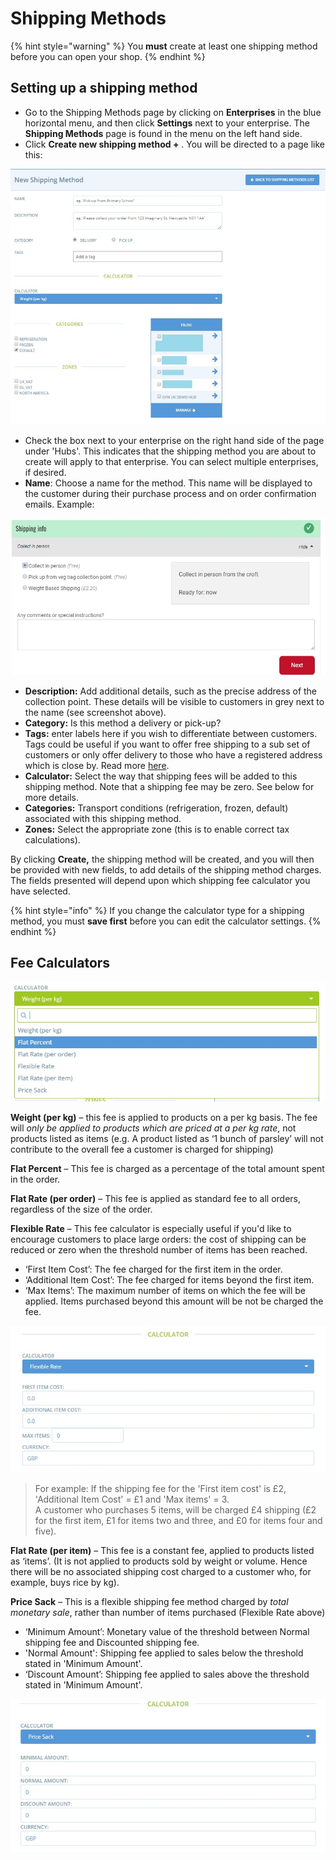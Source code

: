 # Shipping Methods

{% hint style="warning" %}
 You **must** create at least one shipping method before you can open your shop.
{% endhint %}

## Setting up a shipping method

* Go to the Shipping Methods page by clicking on **Enterprises** in the blue horizontal menu, and then click **Settings** next to your enterprise. The **Shipping Methods** page is found in the menu on the left hand side.
* Click **Create new shipping method +** . You will be directed to a page like this:

![](../../.gitbook/assets/newshipping.jpg)

* Check the box next to your enterprise on the right hand side of the page under 'Hubs'. This indicates that the shipping method you are about to create will apply to that enterprise.  You can select multiple enterprises, if desired.
* **Name**: Choose a name for the method. This name will be displayed to the customer during their purchase process and on order confirmation emails. Example:

![](../../.gitbook/assets/shippinginfo.jpg)

* **Description:** Add additional details, such as the precise address of the collection point. These details will be visible to customers in grey next to the name \(see screenshot above\).
* **Category:** Is this method a delivery or pick-up?
* **Tags:** enter labels here if you wish to differentiate between customers. Tags could be useful if you want to offer free shipping to a sub set of customers or only offer delivery to those who have a registered address which is close by.  Read more [here](customer-management-and-conditional-displays-prices/).
* **Calculator:** Select the way that shipping fees will be added to this shipping method.  Note that a shipping fee may be zero. See below for more details.
* **Categories:** Transport conditions \(refrigeration, frozen, default\) associated with this shipping method.
* **Zones:** Select the appropriate zone \(this is to enable correct tax calculations\).

By clicking **Create,** the shipping method will be created, and you will then be provided with new fields, to add details of the shipping method charges. The fields presented will depend upon which shipping fee calculator you have selected. 

{% hint style="info" %}
If you change the calculator type for a shipping method, you must **save first** before you can edit the calculator settings.
{% endhint %}

## Fee Calculators

![](../../.gitbook/assets/shippingcalc.jpg)

**Weight \(per kg\)** – this fee is applied to products on a per kg basis. The fee will _only be applied to products which are priced at a per kg rate_, not products listed as items \(e.g. A product listed as ‘1 bunch of parsley’ will not contribute to the overall fee a customer is charged for shipping\)

**Flat Percent** – This fee is charged as a percentage of the total amount spent in the order.

**Flat Rate \(per order\)** – This fee is applied as standard fee to all orders, regardless of the size of the order.

**Flexible Rate** – This fee calculator is especially useful if you'd like to encourage customers to place large orders: the cost of shipping can be reduced or zero when the threshold number of items has been reached. 

* ‘First Item Cost’: The fee charged for the first item in the order.
* ‘Additional Item Cost’: The fee charged for items beyond the first item.
* ‘Max Items’: The maximum number of items on which the fee will be applied. Items purchased beyond this amount will be not be charged the fee.

![](../../.gitbook/assets/shippingfeeflex.jpg)

> For example: If the shipping fee for the 'First item cost' is £2, 'Additional Item Cost' = £1 and 'Max items' = 3.   
> A customer who purchases 5 items, will be charged £4 shipping \(£2 for the first item, £1 for items two and three, and £0 for items four and five\).

**Flat Rate \(per item\)** – This fee is a constant fee, applied to products listed as ‘items’. \(It is not applied to products sold by weight or volume. Hence there will be no associated shipping cost charged to a customer who, for example, buys rice by kg\).

**Price Sack** – This is a flexible shipping fee method charged by _total monetary sale_, rather than number of items purchased \(Flexible Rate above\)

* ‘Minimum Amount’: Monetary value of the threshold between Normal shipping fee and Discounted shipping fee. 
* 'Normal Amount': Shipping fee applied to sales below the threshold stated in 'Minimum Amount'.
* ‘Discount Amount’: Shipping fee applied to sales above the threshold stated in 'Minimum Amount'.

![](../../.gitbook/assets/shippingfeepc.jpg)

